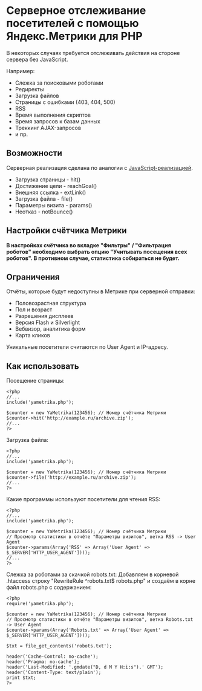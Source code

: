 # Серверное отслеживание посетителей с помощью Яндекс.Метрики для PHP

В некоторых случаях требуется отслеживать действия на стороне сервера без JavaScript.

Например:
+ Слежка за поисковыми роботами
+ Редиректы
+ Загрузка файлов
+ Страницы с ошибками (403, 404, 500)
+ RSS
+ Время выполнения скриптов
+ Время запросов к базам данных
+ Треккинг AJAX-запросов
+ и пр.

## Возможности
Серверная реализация сделана по аналогии с [JavaScript-реализацией](http://help.yandex.ru/metrika/?id=1113052).
+ Загрузка страницы - hit()
+ Достижение цели - reachGoal()
+ Внешняя ссылка - extLink()
+ Загрузка файла - file()
+ Параметры визита - params()
+ Неотказ - notBounce()

## Настройки счётчика Метрики
**В настройках счётчика во вкладке "Фильтры" / "Фильтрация роботов" необходимо выбрать опцию "Учитывать посещения всех роботов". В противном случае, статистика собираться не будет.**

## Ограничения
Отчёты, которые будут недоступны в Метрике при серверной отправки:
+ Половозрастная структура
+ Пол и возраст
+ Разрешения дисплеев
+ Версия Flash и Silverlight
+ Вебвизор, аналитика форм
+ Карта кликов

Уникальные посетители считаются по User Agent и IP-адресу.


## Как использовать
Посещение страницы:

    <?php
    //...
    include('yametrika.php');

    $counter = new YaMetrika(123456); // Номер счётчика Метрики
    $counter->hit('http://example.ru/archive.zip');
    //...
    ?>


Загрузка файла:

    <?php
    //...
    include('yametrika.php');

    $counter = new YaMetrika(123456); // Номер счётчика Метрики
    $counter->file('http://example.ru/archive.zip');
    //...
    ?>

Какие программы используют посетители для чтения RSS:

    <?php
    //...
    include('yametrika.php');

    $counter = new YaMetrika(123456); // Номер счётчика Метрики
    // Просмотр статистики в отчёте "Параметры визитов", ветка RSS -> User Agent
    $counter->params(Array('RSS' => Array('User Agent' => $_SERVER['HTTP_USER_AGENT'])));
    //...
    ?>

Слежка за роботами за скачкой robots.txt:
Добавляем в корневой .htaccess строку "RewriteRule ^robots.txt$ robots.php" и создаём в корне файл robots.php с содержанием:

    <?php
    require('yametrika.php');

    $counter = new YaMetrika(123456); // Номер счётчика Метрики
    // Просмотр статистики в отчёте "Параметры визитов", ветка Robots.txt -> User Agent
    $counter->params(Array('Robots.txt' => Array('User Agent' => $_SERVER['HTTP_USER_AGENT'])));

    $txt = file_get_contents('robots.txt');

    header('Cache-Control: no-cache');
    header('Pragma: no-cache');
    header('Last-Modified: '.gmdate("D, d M Y H:i:s").' GMT');
    header('Content-Type: text/plain');
    print $txt;
    ?>
